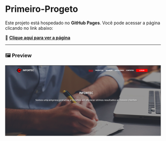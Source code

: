 # Primeiro-Progeto


Este projeto está hospedado no **GitHub Pages**. Você pode acessar a página clicando no link abaixo:

🔗 **[Clique aqui para ver a página](https://eduardosantos-2020.github.io/Primeiro-Progeto)**

---

### 🖼️ Preview

![Preview da página](imagens/preview.png)


